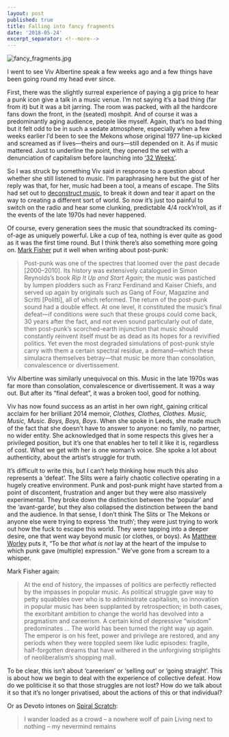 ```yaml
---
layout: post
published: true
title: Falling into fancy fragments
date: '2018-05-24'
excerpt_separator: <!--more-->
---
```

![fancy_fragments.jpg]({{site.baseurl}}/img/fancy_fragments.jpg)

I went to see Viv Albertine speak a few weeks ago and a few things have been going round my head ever since.

First, there was the slightly surreal experience of paying a gig price to hear a punk icon give a talk in a music venue. I’m not saying it’s a bad thing (far from it) but it was a bit jarring.<!--more--> The room was packed, with all the hardcore fans down the front, in the (seated) moshpit. And of course it was a predominantly aging audience, people like myself. Again, that’s no bad thing but it felt odd to be in such a sedate atmosphere, especially when a few weeks earlier I’d been to see the Mekons whose original 1977 line-up kicked and screamed as if lives—theirs and ours—still depended on it. As if music mattered. Just to underline the point, they opened the set with a denunciation of capitalism before launching into [‘32 Weeks’](https://www.youtube.com/watch?v=ec3ChH5uAuQ).

So I was struck by something Viv said in response to a question about whether she still listened to music. I’m paraphrasing here but the gist of her reply was that, for her, music had been a tool, a means of escape. The Slits had set out to [deconstruct music](https://www.youtube.com/watch?v=PCr8V5wAroA), to break it down and tear it apart on the way to creating a different sort of world. So now it’s just too painful to switch on the radio and hear some clunking, predictable 4/4 rock’n’roll, as if the events of the late 1970s had never happened.

Of course, every generation sees the music that soundtracked its coming-of-age as uniquely powerful. Like a cup of tea, nothing is ever quite as good as it was the first time round. But I think there’s also something more going on. [Mark Fisher](https://www.newstatesman.com/music/2010/03/essay-world-change-songs-post) put it well when writing about post-punk:

> Post-punk was one of the spectres that loomed over the past decade [2000–2010]. Its history was extensively catalogued in Simon Reynolds’s book *Rip It Up and Start Again*; the music was pastiched by lumpen plodders such as Franz Ferdinand and Kaiser Chiefs, and served up again by originals such as Gang of Four, Magazine and Scritti [Politti], all of which reformed. The return of the post-punk sound had a double effect. At one level, it constituted the music’s final defeat—if conditions were such that these groups could come back, 30 years after the fact, and not even sound particularly out of date, then post-punk’s scorched-earth injunction that music should constantly reinvent itself must be as dead as its hopes for a revivified politics. Yet even the most degraded simulations of post-punk style carry with them a certain spectral residue, a demand—which these simulacra themselves betray—that music be more than consolation, convalescence or divertissement.

Viv Albertine was similarly unequivocal on this. Music in the late 1970s was far more than consolation, convalescence or divertissement. It was a way out. But after its “final defeat”, it was a broken tool, good for nothing.

Viv has now found success as an artist in her own right, gaining critical acclaim for her brilliant 2014 memoir, *Clothes, Clothes, Clothes. Music, Music, Music. Boys, Boys, Boys*. When she spoke in Leeds, she made much of the fact that she doesn’t have to answer to anyone: no family, no partner, no wider entity. She acknowledged that in some respects this gives her a privileged position, but it’s one that enables her to tell it like it is, regardless of cost. What we get with her is one woman’s voice. She spoke a lot about authenticity, about the artist’s struggle for truth.

It’s difficult to write this, but I can’t help thinking how much this also represents a ‘defeat’. The Slits were a fairly chaotic collective operating in a hugely creative environment. Punk and post-punk might have started from a point of discontent, frustration and anger but they were also massively experimental. They broke down the distinction between the ‘popular’ and the ‘avant-garde’, but they also collapsed the distinction between the band and the audience. In that sense, I don’t think The Slits or The Mekons or anyone else were trying to express ‘the truth’; they were just trying to work out how the fuck to escape this world. They were tapping into a deeper desire, one that went way beyond music (or clothes, or boys). As [Matthew Worley](https://www.cambridge.org/gb/academic/subjects/history/twentieth-century-british-history/no-future-punk-politics-and-british-youth-culture-19761984?format=PB) puts it, “To be *that what is not* lay at the heart of the impulse to which punk gave (multiple) expression.” We’ve gone from a scream to a whisper.

Mark Fisher again:

> At the end of history, the impasses of politics are perfectly reflected by the impasses in popular music. As political struggle gave way to petty squabbles over who is to administrate capitalism, so innovation in popular music has been supplanted by retrospection; in both cases, the exorbitant ambition to change the world has devolved into a pragmatism and careerism. A certain kind of depressive “wisdom” predominates … The world has been turned the right way up again. The emperor is on his feet, power and privilege are restored, and any periods when they were toppled seem like ludic episodes: fragile, half-forgotten dreams that have withered in the unforgiving striplights of neoliberalism’s shopping mall.

To be clear, this isn’t about ‘careerism’ or ‘selling out’ or ‘going straight’. This is about how we begin to deal with the experience of collective defeat. How do we politicise it so that those struggles are not lost? How do we talk about it so that it’s no longer privatised, about the actions of this or that individual?

Or as Devoto intones on [Spiral Scratch](https://www.youtube.com/watch?v=hzUJIA4u9hs):

> I wander loaded as a crowd – a nowhere wolf of pain
Living next to nothing – my nevermind remains
